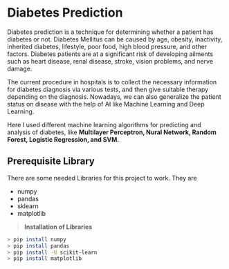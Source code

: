 # Diabetes Prediction

Diabetes prediction is a technique for determining whether a patient has diabetes or not. Diabetes Mellitus can be caused by age, obesity, inactivity, inherited diabetes, lifestyle, poor food, high blood pressure, and other factors. Diabetes patients are at a significant risk of developing ailments such as heart disease, renal disease, stroke, vision problems, and nerve damage. 

The current procedure in hospitals is to collect the necessary information for diabetes diagnosis via various tests, and then give suitable therapy depending on the diagnosis. Nowadays, we can also generalize the patient status on disease with the help of AI like Machine Learning and Deep Learning. 

Here I used different machine learning algorithms for predicting and analysis of diabetes, like **Multilayer Perceptron, Nural Network, Random Forest, Logistic Regression, and SVM.**


## Prerequisite Library

There are some needed Libraries for this project to work. They are 

- numpy
- pandas
- sklearn
- matplotlib

> **Installation of Libraries**
```bash
> pip install numpy
> pip install pandas
> pip install -U scikit-learn
> pip install matplotlib
```
